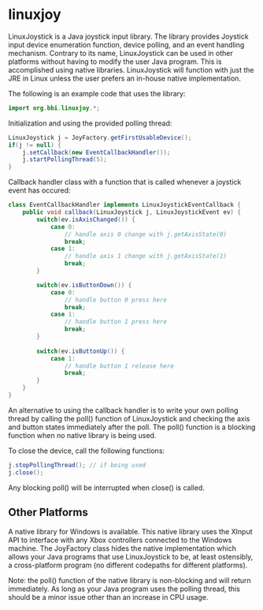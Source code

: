 # linuxjoy

LinuxJoystick is a Java joystick input library. The library provides Joystick input device enumeration function, device polling, and an event handling mechanism. Contrary to its name, LinuxJoystick can be used in other platforms without having to modify the user Java program. This is accomplished using native libraries. LinuxJoystick will function with just the JRE in Linux unless the user prefers an in-house native implementation.

The following is an example code that uses the library:

```java
import org.bbi.linuxjoy.*;
```

Initialization and using the provided polling thread:
```java
LinuxJoystick j = JoyFactory.getFirstUsableDevice();
if(j != null) {
	j.setCallback(new EventCallbackHandler());
	j.startPollingThread(5);
}
```

Callback handler class with a function that is called whenever a joystick event has occured:
```java
class EventCallbackHandler implements LinuxJoystickEventCallback {
	public void callback(LinuxJoystick j, LinuxJoystickEvent ev) {
		switch(ev.isAxisChanged()) {
			case 0:
				// handle axis 0 change with j.getAxisState(0)
				break;
			case 1:
				// handle axis 1 change with j.getAxisState(1)
				break;
		}

		switch(ev.isButtonDown()) {
			case 0:
				// handle button 0 press here
				break;
			case 1:
				// handle button 1 press here
				break;
		}
		
		switch(ev.isButtonUp()) {
			case 1:
				// handle button 1 release here
				break;
		}
	}
}
```

An alternative to using the callback handler is to write your own polling thread by calling the poll() function of LinuxJoystick and checking the axis and button states immediately after the poll. The poll() function is a blocking function when no native library is being used.

To close the device, call the following functions:
```java
j.stopPollingThread(); // if being used
j.close();
```

Any blocking poll() will be interrupted when close() is called.

## Other Platforms

A native library for Windows is available. This native library uses the XInput API to interface with any Xbox controllers connected to the Windows machine. The JoyFactory class hides the native implementation which allows your Java programs that use LinuxJoystick to be, at least ostensibly, a cross-platform program (no different codepaths for different platforms).

Note: the poll() function of the native library is non-blocking and will return immediately. As long as your Java program uses the polling thread, this should be a minor issue other than an increase in CPU usage.
